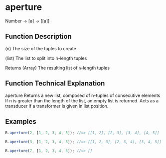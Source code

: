 # aperture

Number → [a] → [[a]]

## Function Description

(n)
The size of the tuples to create

(list)
The list to split into n-length tuples

Returns (Array) The resulting list of `n`-length tuples

## Function Technical Explanation

aperture Returns a new list, composed of n-tuples of consecutive elements If n is greater than the length of the list, an empty list is returned.
Acts as a transducer if a transformer is given in list position.

## Examples
```javascript
R.aperture(2, [1, 2, 3, 4, 5]); //=> [[1, 2], [2, 3], [3, 4], [4, 5]]

R.aperture(3, [1, 2, 3, 4, 5]); //=> [[1, 2, 3], [2, 3, 4], [3, 4, 5]]

R.aperture(7, [1, 2, 3, 4, 5]); //=> []
```
